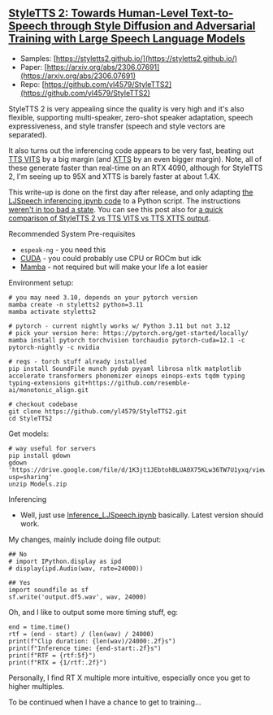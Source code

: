 ## [StyleTTS 2: Towards Human-Level Text-to-Speech through Style Diffusion and Adversarial Training with Large Speech Language Models<svg aria-hidden="true" class="octicon octicon-link" height="16" version="1.1" viewbox="0 0 16 16" width="16"></svg>](https://github.com/yl4579/StyleTTS2#styletts-2-towards-human-level-text-to-speech-through-style-diffusion-and-adversarial-training-with-large-speech-language-models)
* Samples: [https://styletts2.github.io/](https://styletts2.github.io/) 
* Paper: [https://arxiv.org/abs/2306.07691](https://arxiv.org/abs/2306.07691) 
* Repo: [https://github.com/yl4579/StyleTTS2](https://github.com/yl4579/StyleTTS2)

StyleTTS 2 is very appealing since the quality is very high and it's also flexible, supporting multi-speaker, zero-shot speaker adaptation, speech expressiveness, and style transfer (speech and style vectors are separated).

It also turns out the inferencing code appears to be very fast, beating out [TTS VITS](https://tts.readthedocs.io/en/latest/models/vits.html) by a big margin (and [XTTS](https://coqui.ai/blog/tts/open_xtts) by an even bigger margin). Note, all of these generate faster than real-time on an RTX 4090, although for StyleTTS 2, I'm seeing up to 95X and XTTS is barely faster at about 1.4X.

This write-up is done on the first day after release, and only adapting [the LJSpeech inferencing ipynb code](https://github.com/yl4579/StyleTTS2/blob/main/Demo/Inference_LJSpeech.ipynb) to a Python script. The instructions [weren't in too bad a state](https://github.com/yl4579/StyleTTS2/blob/main/Demo/Inference_LJSpeech.ipynb). You can see this post also for [a quick comparison of StyleTTS 2 vs TTS VITS vs TTS XTTS output](https://fediverse.randomfoo.net/notice/AaOgprU715gcT5GrZ2).

Recommended System Pre-requisites
* `espeak-ng` - you need this
* [CUDA](https://llm-tracker.info/books/howto-guides/page/nvidia-gpus#bkmrk-cuda-version-hell) - you could probably use CPU or ROCm but idk
* [Mamba](https://github.com/conda-forge/miniforge#install) - not required but will make your life a lot easier

Environment setup:
```
# you may need 3.10, depends on your pytorch version
mamba create -n styletts2 python=3.11
mamba activate styletts2

# pytorch - current nightly works w/ Python 3.11 but not 3.12
# pick your version here: https://pytorch.org/get-started/locally/
mamba install pytorch torchvision torchaudio pytorch-cuda=12.1 -c pytorch-nightly -c nvidia

# reqs - torch stuff already installed 
pip install SoundFile munch pydub pyyaml librosa nltk matplotlib accelerate transformers phonemizer einops einops-exts tqdm typing typing-extensions git+https://github.com/resemble-ai/monotonic_align.git

# checkout codebase
git clone https://github.com/yl4579/StyleTTS2.git
cd StyleTTS2
```

Get models:
```
# way useful for servers
pip install gdown
gdown 'https://drive.google.com/file/d/1K3jt1JEbtohBLUA0X75KLw36TW7U1yxq/view?usp=sharing'
unzip Models.zip
```

Inferencing
* Well, just use [Inference_LJSpeech.ipynb](https://github.com/yl4579/StyleTTS2/blob/main/Demo/Inference_LJSpeech.ipynb) basically. Latest version should work.

My changes, mainly include doing file output:
```
## No
# import IPython.display as ipd
# display(ipd.Audio(wav, rate=24000))

## Yes
import soundfile as sf
sf.write('output.df5.wav', wav, 24000)
```

Oh, and I like to output some more timing stuff, eg:
```
end = time.time()
rtf = (end - start) / (len(wav) / 24000)
print(f"Clip duration: {len(wav)/24000:.2f}s")
print(f"Inference time: {end-start:.2f}s")
print(f"RTF = {rtf:5f}")
print(f"RTX = {1/rtf:.2f}")
```

Personally, I find RT X multiple more intuitive, especially once you get to higher multiples.

To be continued when I have a chance to get to training...